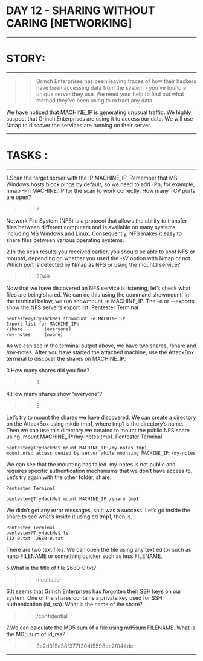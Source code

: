 # DAY 12 - SHARING WITHOUT CARING [NETWORKING]  
----

# STORY:
----

>>Grinch Enterprises has been leaving traces of how their hackers have been accessing data from the system - you’ve found a unique server they use. We need your help to find out what method they’ve been using to extract any data.

We have noticed that MACHINE_IP is generating unusual traffic. We highly suspect that Grinch Enterprises are using it to access our data. We will use Nmap to discover the services are running on their server.

----

# TASKS :
----

1.Scan the target server with the IP MACHINE_IP. Remember that MS Windows hosts block pings by default, so we need to add -Pn, for example, nmap -Pn MACHINE_IP for the scan to work correctly. How many TCP ports are open?
>>7

Network File System (NFS) is a protocol that allows the ability to transfer files between different computers and is available on many systems, including MS Windows and Linux. Consequently, NFS makes it easy to share files between various operating systems.

2.In the scan results you received earlier, you should be able to spot NFS or mountd, depending on whether you used the -sV option with Nmap or not. Which port is detected by Nmap as NFS or using the mountd service?
>>2049

Now that we have discovered an NFS service is listening, let’s check what files are being shared. We can do this using the command showmount. In the terminal below, we run showmount -e MACHINE_IP. The -e or --exports show the NFS server’s export list.
Pentester Terminal

```           
pentester@TryHackMe$ showmount -e MACHINE_IP
Export list for MACHINE_IP:
/share        (everyone)
/my-notes     (noone)
```        

As we can see in the terminal output above, we have two shares, /share and /my-notes. After you have started the attached machine, use the AttackBox terminal to discover the shares on MACHINE_IP.

3.How many shares did you find?
>>4

4.How many shares show “everyone”?
>>3

Let’s try to mount the shares we have discovered. We can create a directory on the AttackBox using mkdir tmp1, where tmp1 is the directory’s name. Then we can use this directory  we created to mount the public NFS share using: mount MACHINE_IP:/my-notes tmp1.
Pentester Terminal

```           
pentester@TryHackMe$ mount MACHINE_IP:/my-notes tmp1
mount.nfs: access denied by server while mounting MACHINE_IP:/my-notes
```
We can see that the mounting has failed. my-notes is not public and requires specific authentication mechanisms that we don’t have access to. Let’s try again with the other folder, share.
```
Pentester Terminal
           
pentester@TryHackMe$ mount MACHINE_IP:/share tmp1
```
We didn’t get any error messages, so it was a success. Let’s go inside the share to see what’s inside it using cd tmp1, then ls.
```
Pentester Terminal           
pentester@TryHackMe$ ls
132-0.txt  2680-0.txt
```
There are two text files. We can open the file using any text editor such as nano FILENAME or something quicker such as less FILENAME.

5.What is the title of file 2680-0.txt?
>>meditation

6.It seems that Grinch Enterprises has forgotten their SSH keys on our system. One of the shares contains a private key used for SSH authentication (id_rsa). What is the name of the share?
>>/confidential

7.We can calculate the MD5 sum of a file using md5sum FILENAME. What is the MD5 sum of id_rsa?
>>3e2d315a38f377f304f5598dc2f044de

----